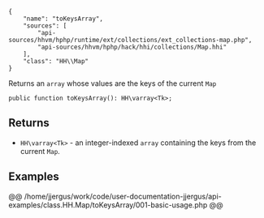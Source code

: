 ``` yamlmeta
{
    "name": "toKeysArray",
    "sources": [
        "api-sources/hhvm/hphp/runtime/ext/collections/ext_collections-map.php",
        "api-sources/hhvm/hphp/hack/hhi/collections/Map.hhi"
    ],
    "class": "HH\\Map"
}
```




Returns an ` array ` whose values are the keys of the current `` Map ``




``` Hack
public function toKeysArray(): HH\varray<Tk>;
```




## Returns




+ ` HH\varray<Tk> ` - an integer-indexed `` array `` containing the keys from the current
  ``` Map ```.




## Examples










@@ /home/jjergus/work/code/user-documentation-jjergus/api-examples/class.HH.Map/toKeysArray/001-basic-usage.php @@
<!-- HHAPIDOC -->
